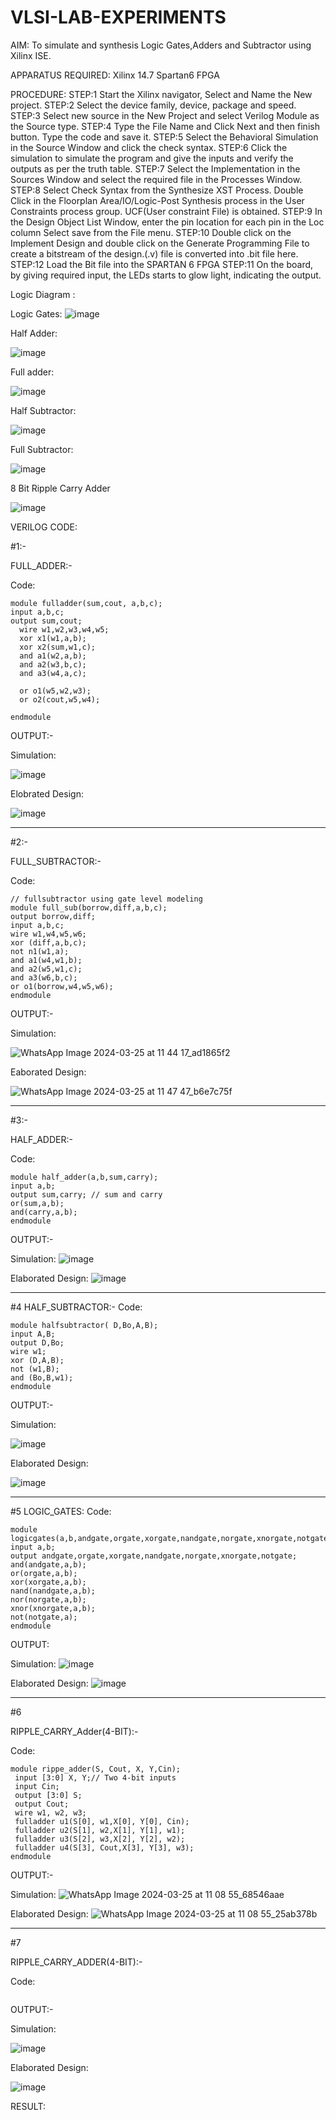 # VLSI-LAB-EXPERIMENTS
AIM: To simulate and synthesis Logic Gates,Adders and Subtractor using Xilinx ISE.

APPARATUS REQUIRED: Xilinx 14.7 Spartan6 FPGA

PROCEDURE: STEP:1 Start the Xilinx navigator, Select and Name the New project. STEP:2 Select the device family, device, package and speed. STEP:3 Select new source in the New Project and select Verilog Module as the Source type. STEP:4 Type the File Name and Click Next and then finish button. Type the code and save it. STEP:5 Select the Behavioral Simulation in the Source Window and click the check syntax. STEP:6 Click the simulation to simulate the program and give the inputs and verify the outputs as per the truth table. STEP:7 Select the Implementation in the Sources Window and select the required file in the Processes Window. STEP:8 Select Check Syntax from the Synthesize XST Process. Double Click in the Floorplan Area/IO/Logic-Post Synthesis process in the User Constraints process group. UCF(User constraint File) is obtained. STEP:9 In the Design Object List Window, enter the pin location for each pin in the Loc column Select save from the File menu. STEP:10 Double click on the Implement Design and double click on the Generate Programming File to create a bitstream of the design.(.v) file is converted into .bit file here. STEP:12 Load the Bit file into the SPARTAN 6 FPGA STEP:11 On the board, by giving required input, the LEDs starts to glow light, indicating the output.

Logic Diagram :

Logic Gates:
![image](https://github.com/navaneethans/VLSI-LAB-EXPERIMENTS/assets/6987778/ee17970c-3ac9-4603-881b-88e2825f41a4)


Half Adder:

![image](https://github.com/navaneethans/VLSI-LAB-EXPERIMENTS/assets/6987778/0e1ecb96-0c25-4556-832b-aeeedfdfe7b9)


Full adder:

![image](https://github.com/navaneethans/VLSI-LAB-EXPERIMENTS/assets/6987778/9bb3964c-438f-469d-a3de-c1cca6f323fb)


Half Subtractor:

![image](https://github.com/navaneethans/VLSI-LAB-EXPERIMENTS/assets/6987778/731470b7-eb4e-49f8-8bb7-2994052a7184)



Full Subtractor:

![image](https://github.com/navaneethans/VLSI-LAB-EXPERIMENTS/assets/6987778/d66f874b-c1f2-44b3-a035-7149b56430c1)



8 Bit Ripple Carry Adder

![image](https://github.com/navaneethans/VLSI-LAB-EXPERIMENTS/assets/6987778/7385a408-40a5-4203-8050-b72818622d79)



VERILOG CODE:

#1:-

FULL_ADDER:-

Code:
```
module fulladder(sum,cout, a,b,c);
input a,b,c;
output sum,cout;
  wire w1,w2,w3,w4,w5;
  xor x1(w1,a,b);
  xor x2(sum,w1,c);  
  and a1(w2,a,b);
  and a2(w3,b,c);
  and a3(w4,a,c);
  
  or o1(w5,w2,w3);
  or o2(cout,w5,w4);
    
endmodule
```

OUTPUT:-

Simulation:

![image](https://github.com/lycanthrope004/VLSI-LAB-EXP-1/assets/121667830/f1510986-0a02-4648-9216-80b1b76877b6)

Elobrated Design:

![image](https://github.com/lycanthrope004/VLSI-LAB-EXP-1/assets/121667830/c90832c7-bec0-406b-8397-de4c9490f40c)

----------------------------------------------------------------------------------------------------------------------------------------------------------------

#2:-

FULL_SUBTRACTOR:-

 Code:
```
// fullsubtractor using gate level modeling
module full_sub(borrow,diff,a,b,c);
output borrow,diff;
input a,b,c;
wire w1,w4,w5,w6;
xor (diff,a,b,c);
not n1(w1,a);
and a1(w4,w1,b);
and a2(w5,w1,c);
and a3(w6,b,c);
or o1(borrow,w4,w5,w6);
endmodule
```
OUTPUT:-

Simulation:

![WhatsApp Image 2024-03-25 at 11 44 17_ad1865f2](https://github.com/lycanthrope004/VLSI-LAB-EXP-1/assets/121667830/f9c63805-909a-4005-93a2-066e35224687)

Eaborated Design:

![WhatsApp Image 2024-03-25 at 11 47 47_b6e7c75f](https://github.com/lycanthrope004/VLSI-LAB-EXP-1/assets/121667830/72c0bbaf-c51a-43d4-a2b6-c55c73245459)

-------------------------------------------------------------------------------------------------------------------------------------------------------------------
#3:-

HALF_ADDER:-

Code:
```
module half_adder(a,b,sum,carry);
input a,b;
output sum,carry; // sum and carry
or(sum,a,b);
and(carry,a,b);
endmodule
```
OUTPUT:-

Simulation:
![image](https://github.com/lycanthrope004/VLSI-LAB-EXP-1/assets/121667830/bcea7491-2d17-48c0-bba6-13dee70dd116)

Elaborated Design:
![image](https://github.com/lycanthrope004/VLSI-LAB-EXP-1/assets/121667830/4d5911a8-3adb-4bb5-9df1-77511b778011)

------------------------------------------------------------------------------------------------------------------------------------------------------------------
#4
HALF_SUBTRACTOR:-
 Code:
 ```
module halfsubtractor( D,Bo,A,B);
input A,B;
output D,Bo;
wire w1;
xor (D,A,B);
not (w1,B);
and (Bo,B,w1);
endmodule

```

OUTPUT:-

Simulation:

![image](https://github.com/lycanthrope004/VLSI-LAB-EXP-1/assets/121667830/4f826bba-c803-46f4-aa12-51a6020a1d02)

Elaborated Design:

![image](https://github.com/lycanthrope004/VLSI-LAB-EXP-1/assets/121667830/1646f000-56dc-4944-80c5-dcd15e35ae08)

------------------------------------------------------------------------------------------------------------------------------------------------------------------
#5
LOGIC_GATES:
 Code:
 ```
module logicgates(a,b,andgate,orgate,xorgate,nandgate,norgate,xnorgate,notgate);
input a,b;
output andgate,orgate,xorgate,nandgate,norgate,xnorgate,notgate;
and(andgate,a,b);
or(orgate,a,b);
xor(xorgate,a,b);
nand(nandgate,a,b);  
nor(norgate,a,b);
xnor(xnorgate,a,b);
not(notgate,a);
endmodule
```

OUTPUT:

Simulation:
![image](https://github.com/lycanthrope004/VLSI-LAB-EXP-1/assets/121667830/8ea068c7-4870-4224-9def-3b441ca500e8)

Elaborated Design:
![image](https://github.com/lycanthrope004/VLSI-LAB-EXP-1/assets/121667830/51299302-0ebd-4a71-9047-070d13ce30f8)

------------------------------------------------------------------------------------------------------------------------------------------------------------------
#6

RIPPLE_CARRY_Adder(4-BIT):-

Code:
```
module rippe_adder(S, Cout, X, Y,Cin);
 input [3:0] X, Y;// Two 4-bit inputs
 input Cin;
 output [3:0] S;
 output Cout;
 wire w1, w2, w3;
 fulladder u1(S[0], w1,X[0], Y[0], Cin);
 fulladder u2(S[1], w2,X[1], Y[1], w1);
 fulladder u3(S[2], w3,X[2], Y[2], w2);
 fulladder u4(S[3], Cout,X[3], Y[3], w3);
endmodule
```

OUTPUT:-

Simulation:
![WhatsApp Image 2024-03-25 at 11 08 55_68546aae](https://github.com/lycanthrope004/VLSI-LAB-EXP-1/assets/121667830/5693d20b-dd92-4623-948c-f34d75e15bac)

Elaborated Design:
![WhatsApp Image 2024-03-25 at 11 08 55_25ab378b](https://github.com/lycanthrope004/VLSI-LAB-EXP-1/assets/121667830/2fd66ce3-4067-41df-9265-652ac4e07886)

------------------------------------------------------------------------------------------------------------------------------------------------------------------
#7

RIPPLE_CARRY_ADDER(4-BIT):-

Code:
```
```
OUTPUT:-

Simulation:

![image](https://github.com/lycanthrope004/VLSI-LAB-EXP-1/assets/121667830/8f2236eb-8ecf-43ca-afe7-38859087f512)


Elaborated Design:

![image](https://github.com/lycanthrope004/VLSI-LAB-EXP-1/assets/121667830/012dabdf-2bca-4a1f-b710-9abece39c8fa)



RESULT:

